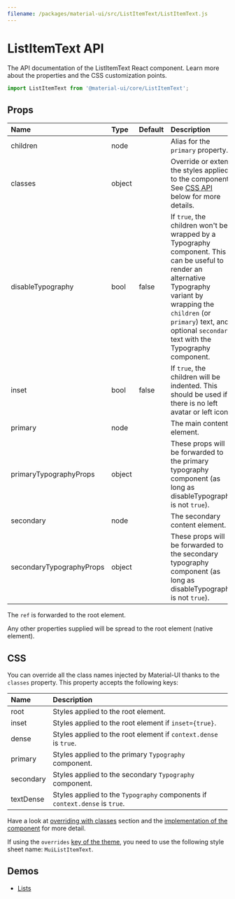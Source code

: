 ```yaml
---
filename: /packages/material-ui/src/ListItemText/ListItemText.js
---
```


<!--- This documentation is automatically generated, do not try to edit it. -->

# ListItemText API

<p class="description">The API documentation of the ListItemText React component. Learn more about the properties and the CSS customization points.</p>

```js
import ListItemText from '@material-ui/core/ListItemText';
```

## Props

| Name                                                    | Type                                  | Default                                 | Description                                                                                                                                                                                                                                     |
| :------------------------------------------------------ | :------------------------------------ | :-------------------------------------- | :---------------------------------------------------------------------------------------------------------------------------------------------------------------------------------------------------------------------------------------------- |
| <span class="prop-name">children</span>                 | <span class="prop-type">node</span>   |                                         | Alias for the `primary` property.                                                                                                                                                                                                               |
| <span class="prop-name">classes</span>                  | <span class="prop-type">object</span> |                                         | Override or extend the styles applied to the component. See [CSS API](#css) below for more details.                                                                                                                                             |
| <span class="prop-name">disableTypography</span>        | <span class="prop-type">bool</span>   | <span class="prop-default">false</span> | If `true`, the children won't be wrapped by a Typography component. This can be useful to render an alternative Typography variant by wrapping the `children` (or `primary`) text, and optional `secondary` text with the Typography component. |
| <span class="prop-name">inset</span>                    | <span class="prop-type">bool</span>   | <span class="prop-default">false</span> | If `true`, the children will be indented. This should be used if there is no left avatar or left icon.                                                                                                                                          |
| <span class="prop-name">primary</span>                  | <span class="prop-type">node</span>   |                                         | The main content element.                                                                                                                                                                                                                       |
| <span class="prop-name">primaryTypographyProps</span>   | <span class="prop-type">object</span> |                                         | These props will be forwarded to the primary typography component (as long as disableTypography is not `true`).                                                                                                                                 |
| <span class="prop-name">secondary</span>                | <span class="prop-type">node</span>   |                                         | The secondary content element.                                                                                                                                                                                                                  |
| <span class="prop-name">secondaryTypographyProps</span> | <span class="prop-type">object</span> |                                         | These props will be forwarded to the secondary typography component (as long as disableTypography is not `true`).                                                                                                                               |

The `ref` is forwarded to the root element.

Any other properties supplied will be spread to the root element (native element).

## CSS

You can override all the class names injected by Material-UI thanks to the `classes` property.
This property accepts the following keys:

| Name                                     | Description                                                                 |
| :--------------------------------------- | :-------------------------------------------------------------------------- |
| <span class="prop-name">root</span>      | Styles applied to the root element.                                         |
| <span class="prop-name">inset</span>     | Styles applied to the root element if `inset={true}`.                       |
| <span class="prop-name">dense</span>     | Styles applied to the root element if `context.dense` is `true`.            |
| <span class="prop-name">primary</span>   | Styles applied to the primary `Typography` component.                       |
| <span class="prop-name">secondary</span> | Styles applied to the secondary `Typography` component.                     |
| <span class="prop-name">textDense</span> | Styles applied to the `Typography` components if `context.dense` is `true`. |

Have a look at [overriding with classes](/customization/overrides/#overriding-with-classes) section
and the [implementation of the component](https://github.com/mui-org/material-ui/blob/next/packages/material-ui/src/ListItemText/ListItemText.js)
for more detail.

If using the `overrides` [key of the theme](/customization/themes/#css),
you need to use the following style sheet name: `MuiListItemText`.

## Demos

- [Lists](/demos/lists/)
